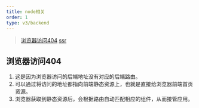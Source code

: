 ```yaml
---
title: node相关
order: 1
type: v3/backend
---
```


> [浏览器访问404](https://blog.csdn.net/cs380637384/article/details/82702106)
> [ssr](https://juejin.im/post/5bbedfca5188255c5e670682)

## 浏览器访问404

1. 这是因为浏览器访问的后端地址没有对应的后端路由。
2. 可以通过将访问的地址都指向前端静态资源上，也就是直接给浏览器前端首页资源。
3. 浏览器获取到静态资源后，会根据路由自动匹配相应的组件，从而接管应用。